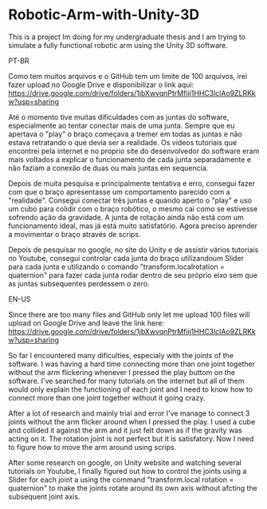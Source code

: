 # Robotic-Arm-with-Unity-3D
This is a project Im doing for my undergraduate thesis and I am trying to simulate a fully functional robotic arm using the Unity 3D software.



PT-BR

Como tem muitos arquivos e o GitHub tem um limite de 100 arquivos, irei fazer upload no Google Drive e disponibilizar o link aqui: https://drive.google.com/drive/folders/1jbXwvqnPtrMfiij1HHC3lclAo9ZLRKkw?usp=sharing


Até o momento tive muitas dificuldades com as juntas do software, especialmente ao tentar conectar mais de uma junta. Sempre que eu apertava o "play" o braço começava a tremer em todas as juntas e não estava retratando o que devia ser a realidade. Os videos tutoriais que encontrei pela internet e no proprio site do desenvolvedor do software eram mais voltados a explicar o funcionamento de cada junta separadamente e não faziam a conexão de duas ou mais juntas em sequencia.

Depois de muita pesquisa e principalmente tentativa e erro, consegui fazer com que o braço apresentasse um comportamento parecido com a "realidade". Consegui conectar três juntas e quando aperto o "play" e uso um cubo para colidir com o braço robótico, o mesmo cai como se estivesse sofrendo ação da gravidade. A junta de rotação ainda não está com um funcionamento ideal, mas já está muito satisfatório. Agora preciso aprender a movimentar o braço através de scrips.

Depois de pesquisar no google, no site do Unity e de assistir vários tutoriais no Youtube, consegui controlar cada junta do braço utilizandoum Slider para cada junta e utilizando o comando "transform.localrotation = quaternion" para fazer cada junta rodar dentro de seu próprio eixo sem que as juntas subsequentes perdessem o zero.



EN-US

Since there are too many files and GitHub only let me upload 100 files will upload on Google Drive and leave the link here: https://drive.google.com/drive/folders/1jbXwvqnPtrMfiij1HHC3lclAo9ZLRKkw?usp=sharing


So far I encountered many dificulties, especialy with the joints of the software. I was having a hard time connecting more than one joint together without the arm flickering  whenever I pressed the play buttom on the software. I've searched for many tutorials on the internet but all of them would only explain the functioning of each joint and I need to know how to connect more than one joint together without it going crazy.

After a lot of research and mainly trial and error I've manage to connect 3 joints without the arm flicker around when I pressed the play. I used a cube and collided it against the arm and it just felt down as if the gravity was acting on it. The rotation joint is not perfect but it is satisfatory. Now I need to figure how to move the arm around using scrips.

After some research on google, on Unity website and watching several tutorials on Youtube, I finally figured out how to control the joints using a Slider for each joint a using the command "transform.local rotation = quaternion" to make the joints rotate around its own axis without afcting the subsequent joint axis.
